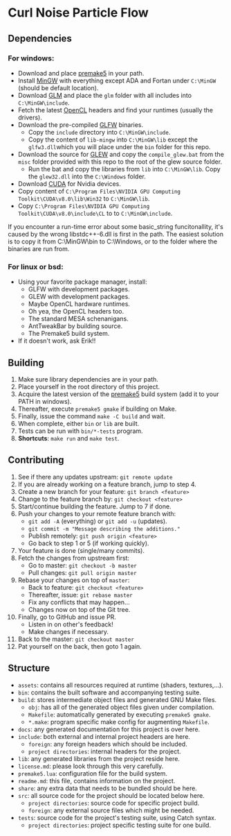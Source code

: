 Curl Noise Particle Flow
========================

Dependencies
--------

### For windows:

* Download and place [premake5](https://premake.github.io/download.html) in your path.
* Install [MinGW](http://www.mingw.org/) with everything except ADA and Fortan under `C:\MinGW` (should be default location).
* Download [GLM](http://glm.g-truc.net/0.9.8/index.html) and place the `glm` folder with all includes into `C:\MinGW\include`.
* Fetch the latest [OpenCL](https://www.khronos.org/registry/OpenCL/) headers and find your runtimes (usually the drivers).
* Download the pre-compiled [GLFW](https://github.com/glfw/glfw/releases/download/3.2.1/glfw-3.2.1.bin.WIN32.zip) binaries.
  * Copy the `include` directory into `C:\MinGW\include`.
  * Copy the content of `lib-mingw` into `C:\MinGW\lib` except the `glfw3.dll`which you will place under the `bin` folder for this repo.
* Download the source for [GLEW](https://sourceforge.net/projects/glew/files/glew/2.0.0/glew-2.0.0.zip/download) and copy the `compile_glew.bat` from the `misc` folder provided with this repo to the root of the glew source folder.
  * Run the bat and copy the libraries from `lib` into `C:\MinGW\lib`. Copy the `glew32.dll` into the `C:\Windows` folder. 
* Download [CUDA](https://developer.nvidia.com/cuda-downloads) for Nvidia devices.
* Copy content of `C:\Program Files\NVIDIA GPU Computing Toolkit\CUDA\v8.0\lib\Win32` to `C:\MinGW\lib`.
* Copy `C:\Program Files\NVIDIA GPU Computing Toolkit\CUDA\v8.0\include\CL` to to `C:\MinGW\include`.

If you encounter a run-time error about some basic_string funcitonallity, it's caused by the wrong libstdc++-6.dll is first in the path. The easiest solution is to copy it from C:\MinGW\bin to C:\Windows, or to the folder where the binaries are run from.

### For linux or bsd:

* Using your favorite package manager, install:
    * GLFW with development packages.
    * GLEW with development packages.
    * Maybe OpenCL hardware runtimes.
    * Oh yea, the OpenCL headers too.
    * The standard MESA schenanigans.
    * AntTweakBar by building source.
    * The Premake5 build system.
* If it doesn't work, ask Erik!!

Building
--------

1. Make sure library dependencies are in your path.
2. Place yourself in the root directory of this project.
3. Acquire the latest version of the [premake5](https://premake.github.io/download.html) build system (add it to your PATH in windows).
4. Thereafter, execute `premake5 gmake` if building on Make.
5. Finally, issue the command `make -C build` and wait.
6. When complete, either `bin` or `lib` are built.
7. Tests can be run with `bin/*-tests` program.
8. **Shortcuts**: `make run` and `make test`.

Contributing
------------

1. See if there any updates upstream: `git remote update`
2. If you are already working on a feature branch, jump to step 4.
3. Create a new branch for your feature: `git branch <feature>`
4. Change to the feature branch by: `git checkout <feature>`
5. Start/continue building the feature. Jump to 7 if done.
6. Push your changes to your remote feature branch with:
   * `git add -A` (everything) or `git add -u` (updates).
   * `git commit -m "Message describing the additions."`
   * Publish remotely: `git push origin <feature>`
   * Go back to step 1 or 5 (if working quickly).
7. Your feature is done (single/many commits).
8. Fetch the changes from upstream first:
   * Go to master: `git checkout -b master`
   * Pull changes: `git pull origin master`
8. Rebase your changes on top of `master`:
   * Back to feature: `git checkout <feature>`
   * Thereafter, issue: `git rebase master`
   * Fix any conflicts that may happen...
   * Changes now on top of the Git tree.
9. Finally, go to GitHub and issue PR.
   * Listen in on other's feedback!
   * Make changes if necessary.
10. Back to the master: `git checkout master`
11. Pat yourself on the back, then goto 1 again.

Structure
---------

* `assets`: contains all resources required at runtime (shaders, textures,...).
* `bin`: contains the built software and accompanying testing suite.
* `build`: stores intermediate object files and generated GNU Make files.
    * `obj`: has all of the generated object files given under compilation.
    * `Makefile`: automatically generated by executing `premake5 gmake`.
    * `*.make`: program specific make config for augmenting `Makefile`.
* `docs`: any generated documentation for this project is over here.
* `include`: both external and internal project headers are here.
    * `foreign`: any foreign headers which should be included.
    * `project directories`: internal headers for the project.
* `lib`: any generated libraries from the project reside here.
* `license.md`: please look through this very carefully.
* `premake5.lua`: configuration file for the build system.
* `readme.md`: this file, contains information on the project.
* `share`: any extra data that needs to be bundled should be here.
* `src`: all source code for the project should be located below here.
    * `project directories`: source code for specific project build.
    * `foreign`: any external source files which might be needed.
* `tests`: source code for the project's testing suite, using Catch syntax.
    * `project directories`: project specific testing suite for one build.
